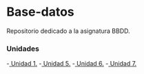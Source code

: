 # Base-datos
Repositorio dedicado a la asignatura BBDD.

### Unidades
-[ Unidad 1.](Unidad-1)
-[ Unidad 5.](Unidad-5)
-[ Unidad 6.](Unidad-6)
-[ Unidad 7.](Unidad-7)
